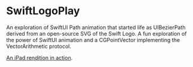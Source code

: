 # SwiftLogoPlay
An exploration of SwiftUI Path animation that started life as UIBezierPath derived from an open-source SVG of the Swift Logo. A fun exploration of the power of SwiftUI animation and a CGPointVector implementing the VectorArithmetic protocol.

[An iPad rendition in action](http://fatdog.com/swiftLogoPlay/).
